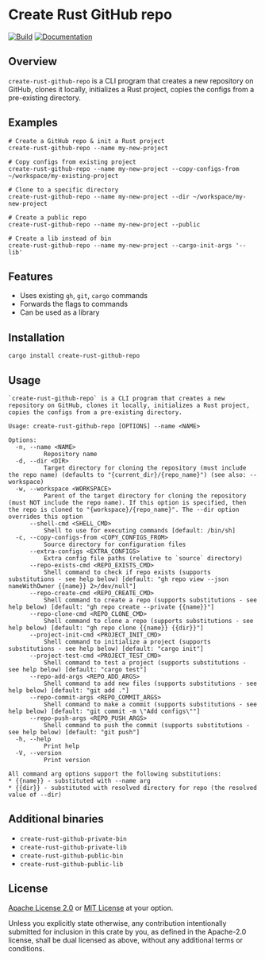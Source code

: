 <!-- DO NOT EDIT -->
<!-- This file is automatically generated by README.ts. -->
<!-- Edit README.ts if you want to make changes. -->

# Create Rust GitHub repo

[![Build](https://github.com/DenisGorbachev/create-rust-github-repo/actions/workflows/ci.yml/badge.svg)](https://github.com/DenisGorbachev/create-rust-github-repo)
[![Documentation](https://docs.rs/create-rust-github-repo/badge.svg)](https://docs.rs/create-rust-github-repo)

## Overview

`create-rust-github-repo` is a CLI program that creates a new repository on GitHub, clones it locally, initializes a Rust project, copies the configs from a pre-existing directory.

## Examples

```shell
# Create a GitHub repo & init a Rust project
create-rust-github-repo --name my-new-project
 
# Copy configs from existing project
create-rust-github-repo --name my-new-project --copy-configs-from ~/workspace/my-existing-project

# Clone to a specific directory
create-rust-github-repo --name my-new-project --dir ~/workspace/my-new-project

# Create a public repo
create-rust-github-repo --name my-new-project --public

# Create a lib instead of bin
create-rust-github-repo --name my-new-project --cargo-init-args '--lib'
```

## Features

* Uses existing `gh`, `git`, `cargo` commands
* Forwards the flags to commands
* Can be used as a library

## Installation

```shell
cargo install create-rust-github-repo
```

## Usage

```
`create-rust-github-repo` is a CLI program that creates a new repository on GitHub, clones it locally, initializes a Rust project, copies the configs from a pre-existing directory.

Usage: create-rust-github-repo [OPTIONS] --name <NAME>

Options:
  -n, --name <NAME>
          Repository name
  -d, --dir <DIR>
          Target directory for cloning the repository (must include the repo name) (defaults to "{current_dir}/{repo_name}") (see also: --workspace)
  -w, --workspace <WORKSPACE>
          Parent of the target directory for cloning the repository (must NOT include the repo name). If this option is specified, then the repo is cloned to "{workspace}/{repo_name}". The --dir option overrides this option
      --shell-cmd <SHELL_CMD>
          Shell to use for executing commands [default: /bin/sh]
  -c, --copy-configs-from <COPY_CONFIGS_FROM>
          Source directory for configuration files
      --extra-configs <EXTRA_CONFIGS>
          Extra config file paths (relative to `source` directory)
      --repo-exists-cmd <REPO_EXISTS_CMD>
          Shell command to check if repo exists (supports substitutions - see help below) [default: "gh repo view --json nameWithOwner {{name}} 2>/dev/null"]
      --repo-create-cmd <REPO_CREATE_CMD>
          Shell command to create a repo (supports substitutions - see help below) [default: "gh repo create --private {{name}}"]
      --repo-clone-cmd <REPO_CLONE_CMD>
          Shell command to clone a repo (supports substitutions - see help below) [default: "gh repo clone {{name}} {{dir}}"]
      --project-init-cmd <PROJECT_INIT_CMD>
          Shell command to initialize a project (supports substitutions - see help below) [default: "cargo init"]
      --project-test-cmd <PROJECT_TEST_CMD>
          Shell command to test a project (supports substitutions - see help below) [default: "cargo test"]
      --repo-add-args <REPO_ADD_ARGS>
          Shell command to add new files (supports substitutions - see help below) [default: "git add ."]
      --repo-commit-args <REPO_COMMIT_ARGS>
          Shell command to make a commit (supports substitutions - see help below) [default: "git commit -m \"Add configs\""]
      --repo-push-args <REPO_PUSH_ARGS>
          Shell command to push the commit (supports substitutions - see help below) [default: "git push"]
  -h, --help
          Print help
  -V, --version
          Print version

All command arg options support the following substitutions:
* {{name}} - substituted with --name arg
* {{dir}} - substituted with resolved directory for repo (the resolved value of --dir)
```

## Additional binaries

* `create-rust-github-private-bin`
* `create-rust-github-private-lib`
* `create-rust-github-public-bin`
* `create-rust-github-public-lib`

## License

[Apache License 2.0](LICENSE-APACHE) or [MIT License](LICENSE-MIT) at your option.

Unless you explicitly state otherwise, any contribution intentionally submitted for inclusion in this crate by you, as defined in the Apache-2.0 license, shall be dual licensed as above, without any additional terms or conditions.
